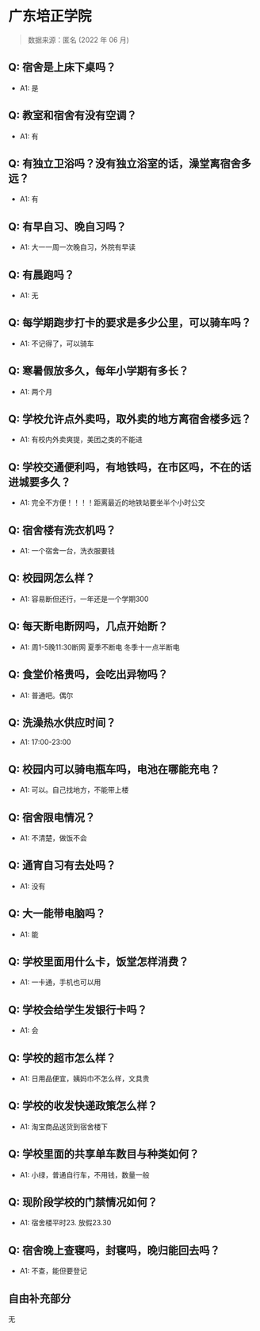 # 广东培正学院

> 数据来源：匿名 (2022 年 06 月)

## Q: 宿舍是上床下桌吗？

- A1: 是

## Q: 教室和宿舍有没有空调？

- A1: 有

## Q: 有独立卫浴吗？没有独立浴室的话，澡堂离宿舍多远？

- A1: 有

## Q: 有早自习、晚自习吗？

- A1: 大一一周一次晚自习，外院有早读

## Q: 有晨跑吗？

- A1: 无

## Q: 每学期跑步打卡的要求是多少公里，可以骑车吗？

- A1: 不记得了，可以骑车

## Q: 寒暑假放多久，每年小学期有多长？

- A1: 两个月

## Q: 学校允许点外卖吗，取外卖的地方离宿舍楼多远？

- A1: 有校内外卖爽提，美团之类的不能进

## Q: 学校交通便利吗，有地铁吗，在市区吗，不在的话进城要多久？

- A1: 完全不方便！！！！距离最近的地铁站要坐半个小时公交

## Q: 宿舍楼有洗衣机吗？

- A1: 一个宿舍一台，洗衣服要钱

## Q: 校园网怎么样？

- A1: 容易断但还行，一年还是一个学期300

## Q: 每天断电断网吗，几点开始断？

- A1: 周1-5晚11:30断网 夏季不断电 冬季十一点半断电

## Q: 食堂价格贵吗，会吃出异物吗？

- A1: 普通吧。偶尔

## Q: 洗澡热水供应时间？

- A1: 17:00-23:00

## Q: 校园内可以骑电瓶车吗，电池在哪能充电？

- A1: 可以。自己找地方，不能带上楼

## Q: 宿舍限电情况？

- A1: 不清楚，做饭不会

## Q: 通宵自习有去处吗？

- A1: 没有

## Q: 大一能带电脑吗？

- A1: 能

## Q: 学校里面用什么卡，饭堂怎样消费？

- A1: 一卡通，手机也可以用

## Q: 学校会给学生发银行卡吗？

- A1: 会

## Q: 学校的超市怎么样？

- A1: 日用品便宜，姨妈巾不怎么样，文具贵

## Q: 学校的收发快递政策怎么样？

- A1: 淘宝商品送货到宿舍楼下

## Q: 学校里面的共享单车数目与种类如何？

- A1: 小绿，普通自行车，不用钱，数量一般

## Q: 现阶段学校的门禁情况如何？

- A1: 宿舍楼平时23. 放假23.30

## Q: 宿舍晚上查寝吗，封寝吗，晚归能回去吗？

- A1: 不查，能但要登记

## 自由补充部分

无